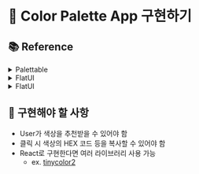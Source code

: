 # 🎨 Color Palette App 구현하기



## 📚 Reference
<details>
	<summary>Palettable</summary>
  	<div markdown="1">
     <img src="https://user-images.githubusercontent.com/82005305/191208951-fb3400f9-21e2-404a-9af5-de396991e900.png"></img>
   </div>
</details>

<details>
	<summary>FlatUI</summary>
  	<div markdown="1">
     <img src="https://user-images.githubusercontent.com/82005305/191209974-21910050-b517-40c7-a162-1176caeb6489.png"></img>
   </div>
</details>

<details>
	<summary>FlatUI</summary>
  	<div markdown="1">
     <img src="https://user-images.githubusercontent.com/82005305/191210191-59c22e7a-76e2-438a-9539-e685b56a5eb1.png"></img>
   </div>
</details>

## 📝 구현해야 할 사항
- User가 색상을 추천받을 수 있어야 함
- 클릭 시 색상의 HEX 코드 등을 복사할 수 있어야 함
- React로 구현한다면 여러 라이브러리 사용 가능
  - ex. [tinycolor2](https://www.npmjs.com/package/tinycolor2)

